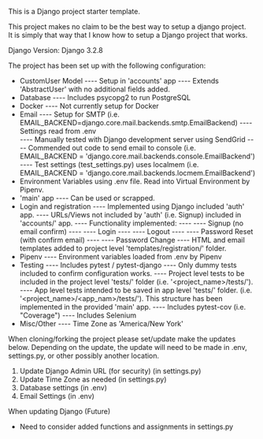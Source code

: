 This is a Django project starter template.

This project makes no claim to be the best way to setup a django project.  
It is simply that way that I know how to setup a Django project that works.

Django Version:  Django 3.2.8

The project has been set up with the following configuration:
- CustomUser Model
---- Setup in 'accounts' app
---- Extends 'AbstractUser' with no additional fields added.
- Database
---- Includes psycopg2 to run PostgreSQL
- Docker
---- Not currently setup for Docker
- Email
---- Setup for SMTP (i.e. 
     EMAIL_BACKEND=django.core.mail.backends.smtp.EmailBackend)
---- Settings read from .env  
---- Manually tested with Django development server using SendGrid
---- Commended out code to send email to console (i.e.  
     EMAIL_BACKEND = 'django.core.mail.backends.console.EmailBackend')
---- Test settings (test_settings.py) uses localmem (i.e. 
     EMAIL_BACKEND = 'django.core.mail.backends.locmem.EmailBackend')
- Environment Variables using .env file.  Read into Virtual Environment by Pipenv.
- 'main' app
---- Can be used or scrapped.
- Login and registration
---- Implemented using Django included 'auth' app.
---- URLs/Views not included by 'auth' (i.e. Signup) included in 'accounts/' app.
---- Functionality implemented:
---- ---- Signup (no email confirm)
---- ---- Login
---- ---- Logout
---- ---- Password Reset (with confirm email)
---- ---- Password Change
---- HTML and email templates added to project level 'templates/registration/' folder.
- Pipenv
---- Environment variables loaded from .env by Pipenv
- Testing
---- Includes pytest / pytest-django
---- Only dummy tests included to confirm configuration works.
---- Project level tests to be included in the project level 'tests/' folder
     (i.e. '<project_name>/tests/').  
---- App level tests intended to be saved in app level 'tests/' folder.
     (i.e. '<project_name>/<app_nam>/tests/').  This structure has been implemented in 
     the provided 'main' app.
---- Includes pytest-cov (i.e. "Coverage")
---- Includes Selenium
- Misc/Other
---- Time Zone as 'America/New York'


When cloning/forking the project please set/update make the updates below.  Depending on the update, 
the update will need to be made in .env, settings.py, or other possibly another location.

1.  Update Django Admin URL (for security) (in settings.py)
2.  Update Time Zone as needed (in settings.py)
3.  Database settings (in .env)
4.  Email Settings (in .env)

When updating Django (Future)
- Need to consider added functions and assignments in settings.py
